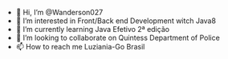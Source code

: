 - 👋 Hi, I’m @Wanderson027
- 👀 I’m interested in Front/Back end Development witch Java8
- 🌱 I’m currently learning Java Efetivo 2ª edição
- 💞️ I’m looking to collaborate on Quintess Department of Police
- 📫 How to reach me Luziania-Go Brasil

<!---
Wanderson027/Wanderson027 is a ✨ special ✨ repository because its `README.md` (this file) appears on your GitHub profile.
You can click the Preview link to take a look at your changes.
--->
